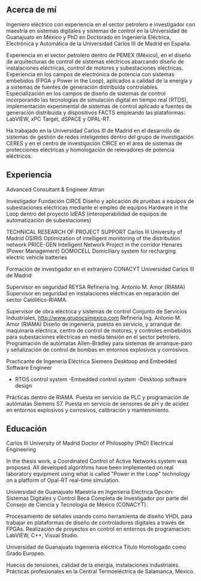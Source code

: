 ## Acerca de mí

Ingeniero eléctrico con experiencia en el sector petrolero e investigador con maestría en sistemas digitales y sistemas de control en la Universidad de Guanajuato en México y PhD en Doctorado en Ingeniería Eléctrica, Electrónica y Automática de la Universidad Carlos III de Madrid en España.

Experiencia en el sector petrolero dentro de PEMEX (México), en el diseño de arquitecturas de control de sistemas eléctricos abarcando diseño de instalaciones eléctricas, control de motores y subestaciones eléctricas. Experiencia en los campos de electrónica de potencia con sistemas embebidos (FPGA y Power in the Loop), aplicados a calidad de la energía y a sistemas de fuentes de generación distribuida controlables.
Especialización en los campos de diseño de sistemas de control incorporando las tecnologías de simulación digital en tiempo real (RTDS), implementación experimental de sistemas de control aplicado a fuentes de generación distribuida y dispositivos FACTS empleando las plataformas: LabVIEW, xPC Target, dSPACE y OPAL-RT.

Ha trabajado en la Universidad Carlos III de Madrid en el desarrollo de sistemas de gestión de redes inteligentes dentro del grupo de investigación CERES y en el centro de investigación CIRCE en el área de sistemas de protecciones eléctricas y homologación de relevadores de potencia eléctricos.

## Experiencia

Advanced Consultant & Engineer 
Altran

Investigador
Fundación CIRCE
Diseño y aplicación de pruebas a equipos de subestaciones eléctricas mediante el empleo de equipos Hardware in the Loop dentro del proyecto IdEAS (interoperabilidad de equipos de automatización de subestaciones)

TECHNICAL RESEARCH OF PROJECT SUPPORT
Carlos III University of Madrid
OSIRIS Optimization of intelligent monitoring of the distribution network
PRICE-GEN Intelligent Network Project in the corridor Henares (Power Management)
DOMOCELL Domiciliary system for recharging electric vehicle batteries

Formación de investigador en el extranjero
CONACYT
Universidad Carlos III de Madrid

Supervisor en seguridad
REYSA
Refinería Ing. Antonio M. Amor (RIAMA)
Supervisor en seguridad en instalaciones eléctricas en reparación del sector Católitico-RIAMA.

Supervisor de obra eléctrica y sistemas de control
Conjunto de Servicios Industriales, http://www.grupocsimexico.com
Refinería Ing. Antonio M. Amor (RIAMA)
Diseño de ingeniería, puesta en servicio, y arranque de: maquinaria eléctrica, centro de control de motores, y controles embebidos para subestaciones eléctricas en media tensión en el sector petrolero. Programación de autómatas Allen-Bradley para sistemas de arranque-paro y señalización de control de bombas en entornos explosivos y corrosivos.


Practicante de Ingenería Eléctrica
Siemens
Desktoop and Embedded Software Engineer
- RTOS control system
-Embedded control system
-Desktoop software design

Prácticas dentro de RIAMA. Puesta en servicio de PLC y programación de autómatas Siemens S7. Puesta en servicio de sensores de pH y de acidez en entornos explosivos y corrosivos, calibración y mantenimiento.

## Educación

Carlos III University of Madrid
Doctor of Philosophy (PhD)
Electrical Engineering

In the thesis work, a Coordinated Control of Active Networks system was proposed. All developed algorithms have been implemented on real laboratory equipment using what is called "Power in the Loop" technology on a platform of Opal-RT real-time simulation.


Universidad de Guanajuato
Maestría en Ingeniería Eléctrica
Opción: Sistemas Digitales y Control
Beca Completa de Investigador por parte del Consejo de Ciencia y Tecnologia de México (CONACYT).

Procesamiento de señales usando como herramienta de diseño VHDL para trabajar en plataformas de diseño de controladores digitales a través de FPGAs. Realización de proyectos en control en entornos de programacion: LabVIEW, C++, Visual Studio.


Universidad de Guanajuato
Ingeniería eléctrica
Título Homologado como Grado Europeo.

Huecos de tensiones, calidad de la energía, instalaciones industriales.
Prácticas profesionales en la Central Termoeléctrica de Salamanca, México.
